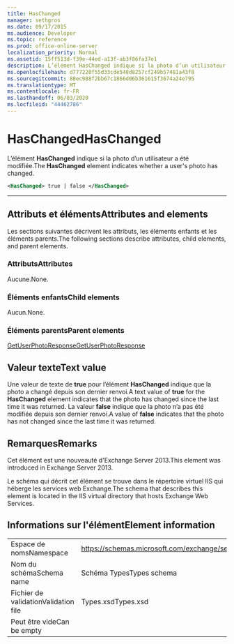 ```yaml
---
title: HasChanged
manager: sethgros
ms.date: 09/17/2015
ms.audience: Developer
ms.topic: reference
ms.prod: office-online-server
localization_priority: Normal
ms.assetid: 15ff513d-f39e-44ed-a13f-ab3f86fa37e1
description: L’élément HasChanged indique si la photo d’un utilisateur a été modifiée.
ms.openlocfilehash: d777220f55d33cde548d8257cf249b57481a43f8
ms.sourcegitcommit: 88ec988f2bb67c1866d06b361615f3674a24e795
ms.translationtype: MT
ms.contentlocale: fr-FR
ms.lasthandoff: 06/03/2020
ms.locfileid: "44462786"
---
```

# <a name="haschanged"></a><span data-ttu-id="4a0d5-103">HasChanged</span><span class="sxs-lookup"><span data-stu-id="4a0d5-103">HasChanged</span></span>

<span data-ttu-id="4a0d5-104">L’élément **HasChanged** indique si la photo d’un utilisateur a été modifiée.</span><span class="sxs-lookup"><span data-stu-id="4a0d5-104">The **HasChanged** element indicates whether a user's photo has changed.</span></span> 
  
```XML
<HasChanged> true | false </HasChanged>
```

 ****
## <a name="attributes-and-elements"></a><span data-ttu-id="4a0d5-105">Attributs et éléments</span><span class="sxs-lookup"><span data-stu-id="4a0d5-105">Attributes and elements</span></span>

<span data-ttu-id="4a0d5-106">Les sections suivantes décrivent les attributs, les éléments enfants et les éléments parents.</span><span class="sxs-lookup"><span data-stu-id="4a0d5-106">The following sections describe attributes, child elements, and parent elements.</span></span>
  
### <a name="attributes"></a><span data-ttu-id="4a0d5-107">Attributs</span><span class="sxs-lookup"><span data-stu-id="4a0d5-107">Attributes</span></span>

<span data-ttu-id="4a0d5-108">Aucune.</span><span class="sxs-lookup"><span data-stu-id="4a0d5-108">None.</span></span>
  
### <a name="child-elements"></a><span data-ttu-id="4a0d5-109">Éléments enfants</span><span class="sxs-lookup"><span data-stu-id="4a0d5-109">Child elements</span></span>

<span data-ttu-id="4a0d5-110">Aucun.</span><span class="sxs-lookup"><span data-stu-id="4a0d5-110">None.</span></span>
  
### <a name="parent-elements"></a><span data-ttu-id="4a0d5-111">Éléments parents</span><span class="sxs-lookup"><span data-stu-id="4a0d5-111">Parent elements</span></span>

[<span data-ttu-id="4a0d5-112">GetUserPhotoResponse</span><span class="sxs-lookup"><span data-stu-id="4a0d5-112">GetUserPhotoResponse</span></span>](getuserphotoresponse.md)
  
## <a name="text-value"></a><span data-ttu-id="4a0d5-113">Valeur texte</span><span class="sxs-lookup"><span data-stu-id="4a0d5-113">Text value</span></span>

<span data-ttu-id="4a0d5-114">Une valeur de texte de **true** pour l’élément **HasChanged** indique que la photo a changé depuis son dernier renvoi.</span><span class="sxs-lookup"><span data-stu-id="4a0d5-114">A text value of **true** for the **HasChanged** element indicates that the photo has changed since the last time it was returned.</span></span> <span data-ttu-id="4a0d5-115">La valeur **false** indique que la photo n’a pas été modifiée depuis son dernier renvoi.</span><span class="sxs-lookup"><span data-stu-id="4a0d5-115">A value of **false** indicates that the photo has not changed since the last time it was returned.</span></span> 
  
## <a name="remarks"></a><span data-ttu-id="4a0d5-116">Remarques</span><span class="sxs-lookup"><span data-stu-id="4a0d5-116">Remarks</span></span>

<span data-ttu-id="4a0d5-117">Cet élément est une nouveauté d'Exchange Server 2013.</span><span class="sxs-lookup"><span data-stu-id="4a0d5-117">This element was introduced in Exchange Server 2013.</span></span>
  
<span data-ttu-id="4a0d5-118">Le schéma qui décrit cet élément se trouve dans le répertoire virtuel IIS qui héberge les services web Exchange.</span><span class="sxs-lookup"><span data-stu-id="4a0d5-118">The schema that describes this element is located in the IIS virtual directory that hosts Exchange Web Services.</span></span>
  
## <a name="element-information"></a><span data-ttu-id="4a0d5-119">Informations sur l'élément</span><span class="sxs-lookup"><span data-stu-id="4a0d5-119">Element information</span></span>

|||
|:-----|:-----|
|<span data-ttu-id="4a0d5-120">Espace de noms</span><span class="sxs-lookup"><span data-stu-id="4a0d5-120">Namespace</span></span>  <br/> |https://schemas.microsoft.com/exchange/services/2006/types  <br/> |
|<span data-ttu-id="4a0d5-121">Nom du schéma</span><span class="sxs-lookup"><span data-stu-id="4a0d5-121">Schema name</span></span>  <br/> |<span data-ttu-id="4a0d5-122">Schéma Types</span><span class="sxs-lookup"><span data-stu-id="4a0d5-122">Types schema</span></span>  <br/> |
|<span data-ttu-id="4a0d5-123">Fichier de validation</span><span class="sxs-lookup"><span data-stu-id="4a0d5-123">Validation file</span></span>  <br/> |<span data-ttu-id="4a0d5-124">Types.xsd</span><span class="sxs-lookup"><span data-stu-id="4a0d5-124">Types.xsd</span></span>  <br/> |
|<span data-ttu-id="4a0d5-125">Peut être vide</span><span class="sxs-lookup"><span data-stu-id="4a0d5-125">Can be empty</span></span>  <br/> ||
   

